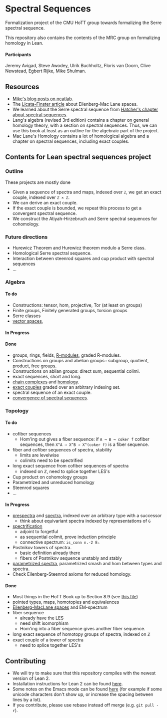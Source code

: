 # Spectral Sequences

Formalization project of the CMU HoTT group towards formalizing the Serre spectral sequence.

This repository also contains the contents of the MRC group on formalizing homology in Lean.

#### Participants
Jeremy Avigad, Steve Awodey, Ulrik Buchholtz, Floris van Doorn, Clive Newstead, Egbert Rijke, Mike Shulman.

## Resources
- [Mike's blog posts on ncatlab](https://ncatlab.org/homotopytypetheory/show/spectral+sequences).
- The [Licata-Finster article](http://dlicata.web.wesleyan.edu/pubs/lf14em/lf14em.pdf) about Eilenberg-Mac Lane spaces.
- We learned about the Serre spectral sequence from [Hatcher's chapter about spectral sequences](https://www.math.cornell.edu/~hatcher/SSAT/SSATpage.html).
- Lang's algebra (revised 3rd edition) contains a chapter on general homology theory, with a section on spectral sequences. Thus, we can use this book at least as an outline for the algebraic part of the project.
- Mac Lane's Homology contains a lot of homological algebra and a chapter on spectral sequences, including exact couples.

## Contents for Lean spectral sequences project

### Outline

These projects are mostly done

- Given a sequence of spectra and maps, indexed over `ℤ`, we get an exact couple, indexed over `ℤ × ℤ`.
- We can derive an exact couple.
- If the exact couple is bounded, we repeat this process to get a convergent spectral sequence.
- We construct the Atiyah-Hirzebruch and Serre spectral sequences for cohomology.

### Future directions
- Hurewicz Theorem and Hurewicz theorem modulo a Serre class.
- Homological Serre spectral sequence.
- Interaction between steenrod squares and cup product with spectral sequences
- ...

### Algebra

#### To do
- Constructions: tensor, hom, projective, Tor (at least on groups)
- Finite groups, Finitely generated groups, torsion groups
- Serre classes
- [vector spaces](http://ncatlab.org/nlab/show/vector+space),

#### In Progress


#### Done
- groups, rings, fields, [R-modules](http://ncatlab.org/nlab/show/module), graded R-modules.
- Constructions on groups and abelian groups:: subgroup, quotient, product, free groups.
- Constructions on ablian groups: direct sum, sequential colimi.
- exact sequences, short and long.
- [chain complexes](http://ncatlab.org/nlab/show/chain+complex) and [homology](http://ncatlab.org/nlab/show/homology).
- [exact couples](http://ncatlab.org/nlab/show/exact+couple) graded over an arbitrary indexing set.
- spectral sequence of an exact couple.
- [convergence of spectral sequences](http://ncatlab.org/nlab/show/spectral+sequence#ConvergenceOfSpectralSequences).

### Topology

#### To do
- cofiber sequences
  + Hom'ing out gives a fiber sequence: if `A → B → coker f` cofiber
    sequences, then `X^A → X^B → X^(coker f)` is a fiber sequence.
- fiber and cofiber sequences of spectra, stability
  + limits are levelwise
  + colimits need to be spectrified
- long exact sequence from cofiber sequences of spectra
  + indexed on ℤ, need to splice together LES's
- Cup product on cohomology groups
- Parametrized and unreduced homology
- Steenrod squares
- ...

#### In Progress
- [prespectra](http://ncatlab.org/nlab/show/spectrum+object) and [spectra](http://ncatlab.org/nlab/show/spectrum), indexed over an arbitrary type with a successor
  + think about equivariant spectra indexed by representations of `G`
- [spectrification](http://ncatlab.org/nlab/show/higher+inductive+type#spectrification)
  + adjoint to forgetful
  + as sequential colimit, prove induction principle
  + connective spectrum: `is_conn n.-2 Eₙ`
- Postnikov towers of spectra.
  + basic definition already there
  + fibers of Postnikov sequence unstably and stably
- [parametrized spectra](http://ncatlab.org/nlab/show/parametrized+spectrum), parametrized smash and hom between types and spectra.
- Check Eilenberg-Steenrod axioms for reduced homology.


#### Done
- Most things in the HoTT Book up to Section 8.9 (see [this file](https://github.com/leanprover/lean/blob/master/hott/book.md))
- pointed types, maps, homotopies and equivalences
- [Eilenberg-MacLane spaces](http://ncatlab.org/nlab/show/Eilenberg-Mac+Lane+space) and EM-spectrum
- fiber sequence
  + already have the LES
  + need shift isomorphism
  + Hom'ing into a fiber sequence gives another fiber sequence.
- long exact sequence of homotopy groups of spectra, indexed on ℤ
- exact couple of a tower of spectra
  + need to splice together LES's

## Contributing
- We will try to make sure that this repository compiles with the newest version of Lean 2.
- Installation instructions for Lean 2 can be found [here](https://github.com/leanprover/lean2).
- Some notes on the Emacs mode can be found [here](https://github.com/leanprover/lean2/blob/master/src/emacs/README.md) (for example if some unicode characters don't show up, or increase the spacing between lines by a lot).
- If you contribute, please use rebase instead off merge (e.g. `git pull -r`).